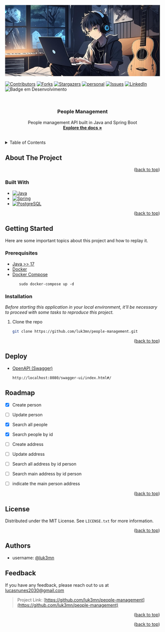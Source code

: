 <!-- ![thumbnail-Formação Java (4)](https://user-images.githubusercontent.com/66698429/226751112-f79aaa28-16c9-4561-8a15-0ac62ec9cb44.png) -->

<a name="people-management">
    <img src="https://raw.githubusercontent.com/luk3mn/luk3mn/main/soft_cover.png" width="1480">
</a>

[![Contributors][contributors-shield]][contributors-url]
[![Forks][forks-shield]][forks-url]
[![Stargazers][stars-shield]][stars-url]
[![personal][personal-shield]][personal-url]
[![Issues][issues-shield]][issues-url]
[![LinkedIn][linkedin-shield]][linkedin-url]
![Badge em Desenvolvimento](https://img.shields.io/static/v1?label=STATUS&message=Development&color=GREEN&style=for-the-badge)

<!-- ![image](soft%20(1).png) -->



<!-- PROJECT LOGO -->
<br />
<div align="center">

  <h3 align="center">People Management</h3>

  <p align="center">
    People management API built in Java and Spring Boot
    <br />
    <a href="https://github.com/luk3mn/people-management/README.md"><strong>Explore the docs »</strong></a>
    <br />
    <br />
  </p>
</div>



<!-- TABLE OF CONTENTS -->
<details>
  <summary>Table of Contents</summary>
  <ol>
    <li>
      <a href="#about-the-project">About The Project</a>
      <ul>
        <li><a href="#built-with">Built With</a></li>
      </ul>
    </li>
    <li>
      <a href="#getting-started">Getting Started</a>
      <ul>
        <li><a href="#prerequisites">Prerequisites</a></li>
        <li><a href="#installation">Installation</a></li>
      </ul>
    </li>
    <li><a href="#usage">Usage</a></li>
    <!-- <li><a href="#deploy">Deploy</a></li> -->
    <li><a href="#roadmap">Roadmap</a></li>
    <li><a href="#license">License</a></li>
    <li><a href="#authors">Authors</a></li>
    <li><a href="#feedback">Feedback</a></li>
    <li><a href="#acknowledgments">Acknowledgments</a></li>
  </ol>
</details>



<!-- ABOUT THE PROJECT -->
## About The Project
<!-- IMAGE (OPCIONAL) -->

<p align="justify">
 
</p>


<p align="right">(<a href="#people-management">back to top</a>)</p>

### Built With

* [![Java][Java]][Java-url]
* [![Spring][Spring]][Spring-url]
* [![PostgreSQL][PostgreSQL]][PostgreSQL-url]

<p align="right">(<a href="#people-management">back to top</a>)</p>



<!-- GETTING STARTED -->
## Getting Started

Here are some important topics about this project and how to replay it.

### Prerequisites

* [Java >> 17](https://docs.oracle.com/en/java/javase/17/docs/api/index.html)
* [Docker](https://docs.docker.com/)
* [Docker Compose](https://docs.docker.com/compose/)
   ```shell
      sudo docker-compose up -d
   ```

### Installation

_Before starting this application in your local environment, it'll be necessary to proceed with some tasks to reproduce this project._

1. Clone the repo
   ```sh
   git clone https://github.com/luk3mn/people-management.git
   ```


<p align="right">(<a href="#people-management">back to top</a>)</p>



<!-- USAGE EXAMPLES -->
<!-- ## Usage -->

<!-- Deploy -->

## Deploy

* [OpenAPI (Swagger)](https://springdoc.org/#getting-started)
   ```text
   http://localhost:8080/swagger-ui/index.html#/
   ```

<!-- ROADMAP -->
## Roadmap

- [x] Create person
- [ ] Update person 
- [x] Search all people
- [x] Search people by id
- [ ] Create address
- [ ] Update address
- [ ] Search all address by id person
- [ ] Search main address by id person
- [ ] indicate the main person address


<p align="right">(<a href="#people-management">back to top</a>)</p>



<!-- LICENSE -->
## License

Distributed under the MIT License. See `LICENSE.txt` for more information.

<p align="right">(<a href="#people-management">back to top</a>)</p>



## Authors

- username: [@luk3mn](https://www.github.com/luk3mn)

## Feedback

If you have any feedback, please reach out to us at lucasnunes2030@gmail.com

> Project Link: [https://github.com/luk3mn/people-management](https://github.com/luk3mn/people-management)

<p align="right">(<a href="#people-management">back to top</a>)</p>


[//]: # (<!-- ACKNOWLEDGMENTS -->)

[//]: # (## Acknowledgments)


<p align="right">(<a href="#people-management">back to top</a>)</p>



<!-- MARKDOWN LINKS & IMAGES -->
<!-- https://www.markdownguide.org/basic-syntax/#reference-style-links -->
[contributors-shield]: https://img.shields.io/github/contributors/luk3mn/people-management.svg?style=for-the-badge
[contributors-url]: https://github.com/luk3mn/people-management/graphs/contributors
[issues-shield]: https://img.shields.io/github/issues/luk3mn/people-management.svg?style=for-the-badge
[issues-url]: https://github.com/luk3mn/people-management/issues
[forks-shield]: https://img.shields.io/github/forks/luk3mn/people-management.svg?style=for-the-badge
[forks-url]: https://github.com/luk3mn/people-management/network/members
[stars-shield]: https://img.shields.io/github/stars/luk3mn/people-management.svg?style=for-the-badge
[stars-url]: https://github.com/luk3mn/people-management/stargazers
[license-shield]: https://img.shields.io/github/license/othneildrew/Best-README-Template.svg?style=for-the-badge
[license-url]: https://github.com/luk3mn/people-management/blob/master/LICENSE
[linkedin-shield]: https://img.shields.io/badge/-LinkedIn-black.svg?style=for-the-badge&logo=linkedin&colorB=555
[linkedin-url]: https://www.linkedin.com/in/lucasmaues/
[personal-shield]: https://img.shields.io/static/v1?label=Luke&message=🎸&color=2e3643&style=for-the-badge&colorB=555
[personal-url]: https://www.rocketseat.com.br/

<!-- Stack Shields -->
[Java]: https://img.shields.io/badge/Java-E02027?style=for-the-badge&logo=java&logoColor=ffffff
[Java-url]: https://www.java.com/en/
[Spring]: https://img.shields.io/badge/SrpingBoot-6DB33F?style=for-the-badge&logo=springboot&logoColor=ffffff
[Spring-url]: https://spring.io/projects/spring-boot
[PostgreSQL]: https://img.shields.io/badge/POSTGRESQL-4169E1?style=for-the-badge&logo=postgresql&logoColor=ffffff
[PostgreSQL-url]: https://www.postgresql.org/
